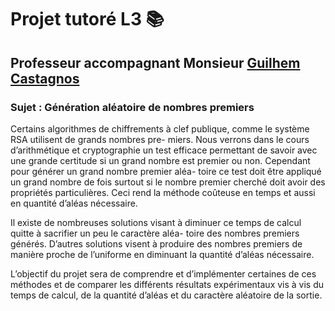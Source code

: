 # Projet tutoré L3 📚

## Professeur accompagnant Monsieur [Guilhem Castagnos](https://www.math.u-bordeaux.fr/~gcastagn/)

### Sujet : Génération aléatoire de nombres premiers

Certains algorithmes de chiffrements à clef publique, comme le système RSA utilisent de grands nombres pre- miers. Nous verrons dans le cours d’arithmétique et cryptographie un test efficace permettant de savoir avec une grande certitude si un grand nombre est premier ou non. Cependant pour générer un grand nombre premier aléa- toire ce test doit être appliqué un grand nombre de fois surtout si le nombre premier cherché doit avoir des propriétés particulières. Ceci rend la méthode coûteuse en temps et aussi en quantité d’aléas nécessaire.

Il existe de nombreuses solutions visant à diminuer ce temps de calcul quitte à sacrifier un peu le caractère aléa- toire des nombres premiers générés. D’autres solutions visent à produire des nombres premiers de manière proche de l’uniforme en diminuant la quantité d’aléas nécessaire.

L’objectif du projet sera de comprendre et d’implémenter certaines de ces méthodes et de comparer les différents résultats expérimentaux vis à vis du temps de calcul, de la quantité d’aléas et du caractère aléatoire de la sortie.
